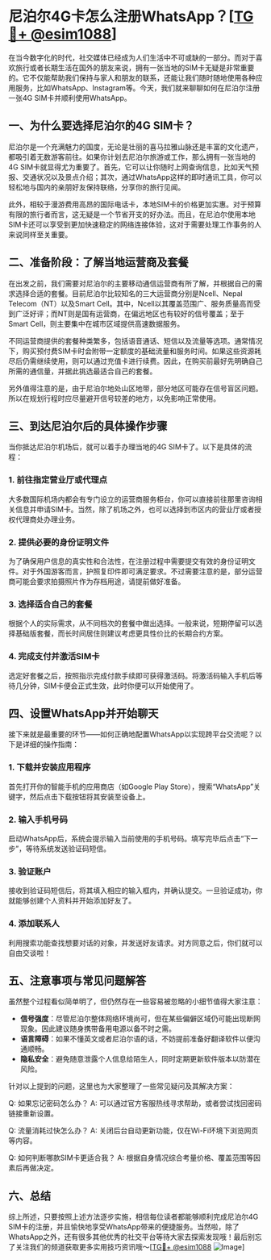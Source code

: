 # 尼泊尔4G卡怎么注册WhatsApp？[[TG💪+ @esim1088](https://t.me/s/esim1088)]

在当今数字化的时代，社交媒体已经成为人们生活中不可或缺的一部分。而对于喜欢旅行或者长期生活在国外的朋友来说，拥有一张当地的SIM卡无疑是非常重要的。它不仅能帮助我们保持与家人和朋友的联系，还能让我们随时随地使用各种应用服务，比如WhatsApp、Instagram等。今天，我们就来聊聊如何在尼泊尔注册一张4G SIM卡并顺利使用WhatsApp。

## 一、为什么要选择尼泊尔的4G SIM卡？

尼泊尔是一个充满魅力的国度，无论是壮丽的喜马拉雅山脉还是丰富的文化遗产，都吸引着无数游客前往。如果你计划去尼泊尔旅游或工作，那么拥有一张当地的4G SIM卡就显得尤为重要了。首先，它可以让你随时上网查询信息，比如天气预报、交通状况以及景点介绍；其次，通过WhatsApp这样的即时通讯工具，你可以轻松地与国内的亲朋好友保持联络，分享你的旅行见闻。

此外，相较于漫游费用高昂的国际电话卡，本地SIM卡的价格更加实惠。对于预算有限的旅行者而言，这无疑是一个节省开支的好办法。而且，在尼泊尔使用本地SIM卡还可以享受到更加快速稳定的网络连接体验，这对于需要处理工作事务的人来说同样至关重要。

## 二、准备阶段：了解当地运营商及套餐

在出发之前，我们需要对尼泊尔的主要移动通信运营商有所了解，并根据自己的需求选择合适的套餐。目前尼泊尔比较知名的三大运营商分别是Ncell、Nepal Telecom（NT）以及Smart Cell。其中，Ncell以其覆盖范围广、服务质量高而受到广泛好评；而NT则是国有运营商，在偏远地区也有较好的信号覆盖；至于Smart Cell，则主要集中在城市区域提供高速数据服务。

不同运营商提供的套餐种类繁多，包括语音通话、短信以及流量等选项。通常情况下，购买预付费SIM卡时会附带一定额度的基础流量和服务时间。如果这些资源耗尽后仍需继续使用，则可以通过充值卡进行续费。因此，在购买前最好先明确自己所需的通信量，并据此挑选最适合自己的套餐。

另外值得注意的是，由于尼泊尔地处山区地带，部分地区可能存在信号盲区问题。所以在规划行程时应尽量避开信号较差的地方，以免影响正常使用。

## 三、到达尼泊尔后的具体操作步骤

当你抵达尼泊尔机场后，就可以着手办理当地的4G SIM卡了。以下是具体的流程：

### 1. 前往指定营业厅或代理点
大多数国际机场内都会有专门设立的运营商服务柜台，你可以直接前往那里咨询相关信息并申请SIM卡。当然，除了机场之外，也可以选择到市区内的营业厅或者授权代理商处办理业务。

### 2. 提供必要的身份证明文件
为了确保用户信息的真实性和合法性，在注册过程中需要提交有效的身份证明文件。对于外国游客而言，护照复印件即可满足要求。不过需要注意的是，部分运营商可能会要求拍摄照片作为存档用途，请提前做好准备。

### 3. 选择适合自己的套餐
根据个人的实际需求，从不同档次的套餐中做出选择。一般来说，短期停留可以选择基础版套餐，而长时间居住则建议考虑更具性价比的长期合约方案。

### 4. 完成支付并激活SIM卡
选定好套餐之后，按照指示完成付款手续即可获得激活码。将激活码输入手机后等待几分钟，SIM卡便会正式生效，此时你便可以开始使用了。

## 四、设置WhatsApp并开始聊天

接下来就是最重要的环节——如何正确地配置WhatsApp以实现跨平台交流呢？以下是详细的操作指南：

### 1. 下载并安装应用程序
首先打开你的智能手机的应用商店（如Google Play Store），搜索“WhatsApp”关键字，然后点击下载按钮将其安装至设备上。

### 2. 输入手机号码
启动WhatsApp后，系统会提示输入当前使用的手机号码。填写完毕后点击“下一步”，等待系统发送验证码短信。

### 3. 验证账户
接收到验证码短信后，将其填入相应的输入框内，并确认提交。一旦验证成功，你就能够创建个人资料并开始添加好友了。

### 4. 添加联系人
利用搜索功能查找想要对话的对象，并发送好友请求。对方同意之后，你们就可以自由交谈啦！

## 五、注意事项与常见问题解答

虽然整个过程看似简单明了，但仍然存在一些容易被忽略的小细节值得大家注意：

- **信号强度**：尽管尼泊尔整体网络环境尚可，但在某些偏僻区域仍可能出现断网现象。因此建议随身携带备用电源以备不时之需。
- **语言障碍**：如果不懂英文或者尼泊尔语的话，不妨提前准备好翻译软件以便沟通顺畅。
- **隐私安全**：避免随意泄露个人信息给陌生人，同时定期更新软件版本以防潜在风险。

针对以上提到的问题，这里也为大家整理了一些常见疑问及其解决方案：

Q: 如果忘记密码怎么办？
A: 可以通过官方客服热线寻求帮助，或者尝试找回密码链接重新设置。

Q: 流量消耗过快怎么办？
A: 关闭后台自动更新功能，仅在Wi-Fi环境下浏览网页等内容。

Q: 如何判断哪款SIM卡更适合我？
A: 根据自身情况综合考量价格、覆盖范围等因素后再做决定。

## 六、总结

综上所述，只要按照上述方法逐步实施，相信每位读者都能够顺利完成尼泊尔4G SIM卡的注册，并且愉快地享受WhatsApp带来的便捷服务。当然啦，除了WhatsApp之外，还有很多其他优秀的社交平台等待大家去探索发现哦！最后别忘了关注我们的频道获取更多实用技巧资讯哦～[[TG💪+ @esim1088](https://t.me/s/esim1088) ![Image](https://i.postimg.cc/4NQfJmqS/Snipaste-2025-05-13-00-14-12.png)]
